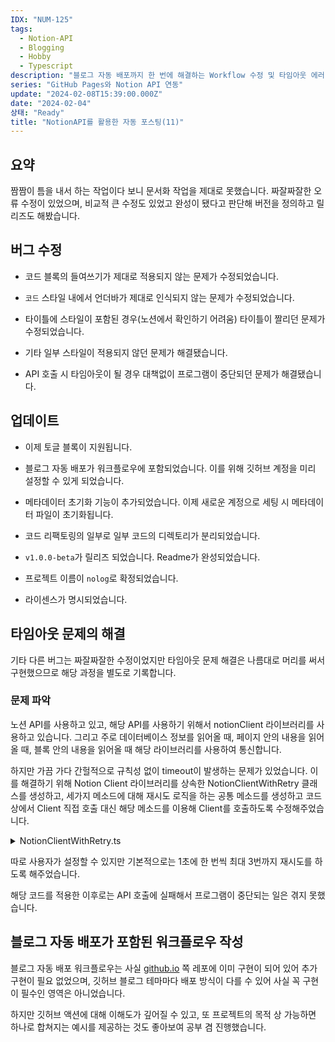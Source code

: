 ```yaml
---
IDX: "NUM-125"
tags:
  - Notion-API
  - Blogging
  - Hobby
  - Typescript
description: "블로그 자동 배포까지 한 번에 해결하는 Workflow 수정 및 타임아웃 에러 대처 코드 삽입"
series: "GitHub Pages와 Notion API 연동"
update: "2024-02-08T15:39:00.000Z"
date: "2024-02-04"
상태: "Ready"
title: "NotionAPI를 활용한 자동 포스팅(11)"
---
```

## 요약

짬짬이 틈을 내서 하는 작업이다 보니 문서화 작업을 제대로 못했습니다. 짜잘짜잘한 오류 수정이 있었으며, 비교적 큰 수정도 있었고 완성이 됐다고 판단해 버전을 정의하고 릴리즈도 해봤습니다. 

## 버그 수정

- 코드 블록의 들여쓰기가 제대로 적용되지 않는 문제가 수정되었습니다. 

- `코드`  스타일 내에서 언더바가 제대로 인식되지 않는 문제가 수정되었습니다. 

- 타이틀에 스타일이 포함된 경우(노션에서 확인하기 어려움) 타이틀이 짤리던 문제가 수정되었습니다. 

- 기타 일부 스타일이 적용되지 않던 문제가 해결됐습니다. 

- API 호출 시 타임아웃이 될 경우 대책없이 프로그램이 중단되던 문제가 해결됐습니다. 

## 업데이트

- 이제 토글 블록이 지원됩니다.

- 블로그 자동 배포가 워크플로우에 포함되었습니다. 이를 위해 깃허브 계정을 미리 설정할 수 있게 되었습니다. 

- 메타데이터 초기화 기능이 추가되었습니다. 이제 새로운 계정으로 세팅 시 메타데이터 파일이 초기화됩니다.

- 코드 리팩토링의 일부로 일부 코드의 디렉토리가 분리되었습니다. 

- `v1.0.0-beta`가 릴리즈 되었습니다. Readme가 완성되었습니다. 

- 프로젝트 이름이 `nolog`로 확정되었습니다.

- 라이센스가 명시되었습니다. 

## 타임아웃 문제의 해결

기타 다른 버그는 짜잘짜잘한 수정이었지만 타임아웃 문제 해결은 나름대로 머리를 써서 구현했으므로 해당 과정을 별도로 기록합니다. 

### 문제 파악

노션 API를 사용하고 있고, 해당 API를 사용하기 위해서 notionClient 라이브러리를 사용하고 있습니다. 그리고 주로 데이터베이스 정보를 읽어올 때, 페이지 안의 내용을 읽어올 때, 블록 안의 내용을 읽어올 때 해당 라이브러리를 사용하여 통신합니다. 

하지만 가끔 가다 간헐적으로 규칙성 없이 timeout이 발생하는 문제가 있었습니다. 이를 해결하기 위해 Notion Client 라이브러리를 상속한 NotionClientWithRetry 클래스를 생성하고, 세가지 메소드에 대해 재시도 로직을 하는 공통 메소드를 생성하고 코드상에서 Client 직접 호출 대신 해당 메소드를 이용해 Client를 호출하도록 수정해주었습니다. 

<details>
<summary>NotionClientWithRetry.ts</summary>

```typescript
import { Client } from '@notionhq/client';

export class NotionClientWithRetry extends Client {
    private maxRetries: number;
    private retryDelay: number;

    constructor(options: {
        auth: string;
        maxRetries?: number;
        retryDelay?: number;
    }) {
        super({ auth: options.auth });
        this.maxRetries = options.maxRetries || 3;
        this.retryDelay = options.retryDelay || 1000; // 기본 1초 대기
    }

    private async retryAPI<T>(
        operation: () => Promise<T>,
        retries: number = this.maxRetries,
    ): Promise<T> {
        try {
            return await operation();
        } catch (error) {
            if (retries <= 0) throw error;
            console.log(
                `[retryAPI] ${this.maxRetries - retries} retrying.....`,
            );
            await new Promise((resolve) =>
                setTimeout(resolve, this.retryDelay),
            );
            return this.retryAPI(operation, retries - 1);
        }
    }

    public async blocksRetrieve(args: { block_id: string }) {
        return this.retryAPI(() => this.blocks.retrieve(args));
    }

    public async databasesQuery(args: {
        database_id: string;
        filter?: any;
        sorts?: any;
    }) {
        return this.retryAPI(() => this.databases.query(args));
    }

    public async pagesRetrieve(args: { page_id: string }) {
        return this.retryAPI(() => this.pages.retrieve(args));
    }
}
```


</details>

따로 사용자가 설정할 수 있지만 기본적으로는 1초에 한 번씩 최대 3번까지 재시도를 하도록 해주었습니다. 

해당 코드를 적용한 이후로는 API 호출에 실패해서 프로그램이 중단되는 일은 겪지 못했습니다. 

## 블로그 자동 배포가 포함된 워크플로우 작성

블로그 자동 배포 워크플로우는 사실 [github.io](http://github.io/) 쪽 레포에 이미 구현이 되어 있어 추가 구현이 필요 없었으며, 깃허브 블로그 테마마다 배포 방식이 다를 수 있어 사실 꼭 구현이 필수인 영역은 아니었습니다. 

하지만 깃허브 액션에 대해 이해도가 깊어질 수 있고, 또 프로젝트의 목적 상 가능하면 하나로 합쳐지는 예시를 제공하는 것도 좋아보여 공부 겸 진행했습니다. 




